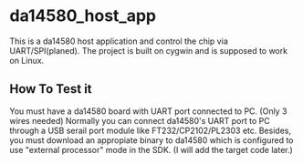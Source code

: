 # da14580_host_app
This is a da14580 host application and control the chip via UART/SPI(planed).
The project is built on cygwin and is supposed to work on Linux.

## How To Test it
You must have a da14580 board with UART port connected to PC. (Only 3 wires needed)
Normally you can connect da14580's UART port to PC through a USB serail port module like FT232/CP2102/PL2303 etc.
Besides, you must download an appropiate binary to da14580 which is configured to use "external processor" mode in the SDK. (I will add the target code later.)
